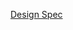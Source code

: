 [Design Spec](https://microsoft-my.sharepoint.com/:w:/p/higupt/EY7e0TceWadLvDTbJtZyG8IB6oXo9dHFmYEWXvNmiONFRg?e=hDGope)
